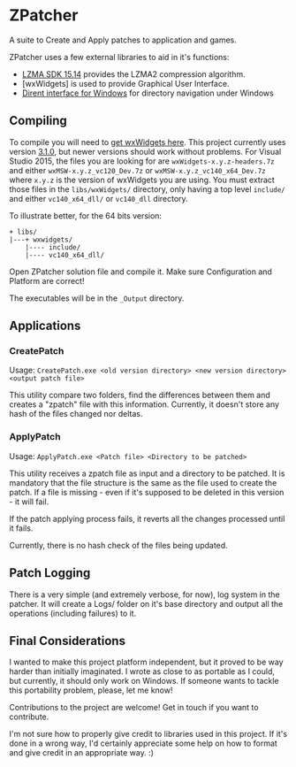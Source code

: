 # ZPatcher

A suite to Create and Apply patches to application and games.

ZPatcher uses a few external libraries to aid in it's functions:

- [LZMA SDK 15.14][1] provides the LZMA2 compression algorithm.
- [wxWidgets] is used to provide Graphical User Interface.
- [Dirent interface for Windows][3] for directory navigation under Windows

## Compiling

To compile you will need to [get wxWidgets here][4]. This project currently uses version [3.1.0][5], but newer versions should work without problems.
For Visual Studio 2015, the files you are looking for are ```wxWidgets-x.y.z-headers.7z``` and either ```wxMSW-x.y.z_vc120_Dev.7z``` or ```wxMSW-x.y.z_vc140_x64_Dev.7z``` where ```x.y.z``` is the version of wxWidgets you are using.
You must extract those files in the ```libs/wxWidgets/``` directory, only having a top level ```include/``` and either ```vc140_x64_dll/``` or ```vc140_dll``` directory.

To illustrate better, for the 64 bits version:
```
+ libs/
|---+ wxwidgets/
    |---- include/
	|---- vc140_x64_dll/
```

Open ZPatcher solution file and compile it. Make sure Configuration and Platform are correct!

The executables will be in the ```_Output``` directory.

## Applications

### CreatePatch

Usage:
```CreatePatch.exe <old version directory> <new version directory> <output patch file>```

This utility compare two folders, find the differences between them and creates a "zpatch" file with this information.
Currently, it doesn't store any hash of the files changed nor deltas.

### ApplyPatch

Usage:
```ApplyPatch.exe <Patch file> <Directory to be patched>```

This utility receives a zpatch file as input and a directory to be patched.
It is mandatory that the file structure is the same as the file used to create the patch.
If a file is missing - even if it's supposed to be deleted in this version - it will fail.

If the patch applying process fails, it reverts all the changes processed until it fails.

Currently, there is no hash check of the files being updated.

## Patch Logging

There is a very simple (and extremely verbose, for now), log system in the patcher.
It will create a Logs/ folder on it's base directory and output all the operations (including failures) to it.

## Final Considerations

I wanted to make this project platform independent, but it proved to be way harder than initially imaginated.
I wrote as close to as portable as I could, but currently, it should only work on Windows. If someone wants to tackle this portability problem, please, let me know!

Contributions to the project are welcome! Get in touch if you want to contribute.

I'm not sure how to properly give credit to libraries used in this project.
If it's done in a wrong way, I'd certainly appreciate some help on how to format and give credit in an appropriate way. :)

[1]: http://www.7-zip.org/sdk.html
[2]: http://www.wxwidgets.org/
[3]: https://github.com/tronkko/dirent
[4]: https://github.com/wxWidgets/wxWidgets/releases
[5]: https://github.com/wxWidgets/wxWidgets/releases/tag/v3.1.0

